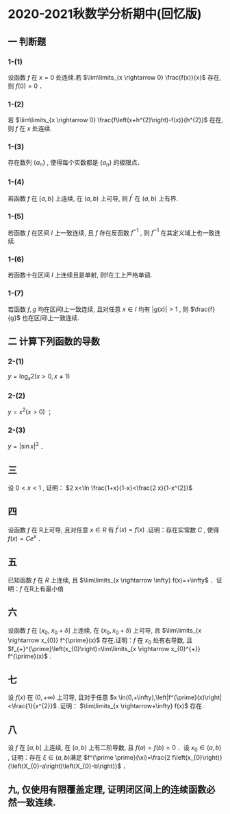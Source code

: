 # 2020-2021秋数学分析期中(回忆版)

## 一 判断题

### 1-(1)

设函数 $f$ 在 $x=0$ 处连续.若 $\lim\limits_{x \rightarrow 0} \frac{f(x)}{x}$ 存在, 则 $f(0)=0$ ．

### 1-(2)

若 $\lim\limits_{x \rightarrow 0} \frac{f\left(x+h^{2}\right)-f(x)}{h^{2}}$ 在在, 则 $f$ 在 $x$ 处连续.

### 1-(3)

存在数列 $\left\{a_{n}\right\}$ , 使得每个实数都是 $\left\{a_{n}\right\}$ 的极限点．

### 1-(4)

若函数 $f$ 在 $[a, b]$ 上连续, 在 $(a, b)$ 上可导, 则 $f^{\prime}$ 在 $(a, b)$ 上有界.

### 1-(5)

若函数 $f$ 在区间 $I$ 上一致连续, 且 $f$ 存在反函数 $f^{-1}$ , 则 $f^{-1}$ 在其定义域上也一致连续.

### 1-(6)

若函数十在区间 $I$ 上连续且是单射, 则f在工上严格单调.

### 1-(7)

若函数 $f, g$ 均在区间I上一致连续, 且对任意 $x \in I$ 均有 $|g(x)|>1$ , 则 $\frac{f}{g}$ 也在区间I上一致连续.

## 二 计算下列函数的导数

### 2-(1)

$y=\log _{x} 2(x>0, x \neq 1)$

### 2-(2)

$y=x^{2}(x>0)$ ；

### 2-(3)

$y=|\sin x|^{3}$ ．

## 三

设 $0<x<1$ , 证明： $2 x<\ln \frac{1+x}{1-x}<\frac{2 x}{1-x^{2}}$

## 四

设函数 $f$ 在 R上可导, 且对任意 $x \in R$ 有 $f^{\prime}(x)=f(x)$ .证明：存在实常数 $C$ , 使得 $f(x)=C e^{x}$ ．

## 五

已知函数 $f$ 在 $R$ 上连续, 且 $\lim\limits_{x \rightarrow \infty} f(x)=+\infty$ ．证明：$f$ 在R上有最小值

## 六

设函数 $f$ 在 $\left[x_{0}, ~ x_{0}+\delta\right]$ 上连续, 在 $\left(x_{0}, x_{0}+\delta\right)$ 上可导, 且 $\lim\limits_{x \rightarrow x_{0}} f^{\prime}(x)$ 存在.证明：$f$ 在 $x_{0}$ 处有右导数, 且 $f_{+}^{\prime}\left(x_{0}\right)=\lim\limits_{x \rightarrow x_{0}^{+}} f^{\prime}(x)$ .

## 七

设 $f(x)$ 在 $(0,+\infty)$ 上可导, 且对于任意 $x \in(0,+\infty),\left|f^{\prime}(x)\right|<\frac{1}{x^{2}}$ .证明： $\lim\limits_{x \rightarrow+\infty} f(x)$ 存在.

## 八

设 $f$ 在 $[a, b]$ 上连续, 在 $(a, b)$ 上有二阶导数, 且 $f(a)=f(b)=0$ ．设 $x_{0} \in(a, b)$ , 证明：存在 $\xi \in(a, b)$满足 $f^{\prime \prime}(\xi)=\frac{2 f\left(x_{0}\right)}{\left(X_{0}-a\right)\left(X_{0}-b\right)}$ ．

## 九, 仅使用有限覆盖定理, 证明闭区间上的连续函数必然一致连续.
